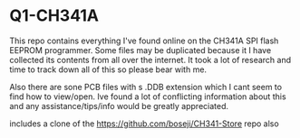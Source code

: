 # Q1-CH341A

This repo contains everything I've found online on the CH341A SPI flash EEPROM programmer.  Some files may be duplicated because it I have collected its contents from all over the internet.  It took a lot of research and time to track down all of this so please bear with me.  

Also there are sone PCB files with s .DDB extension which I cant seem to find how to view/open.  Ive found a lot of conflicting information about this and any assistance/tips/info would be greatly appreciated.

includes a clone of the https://github.com/boseji/CH341-Store repo also
